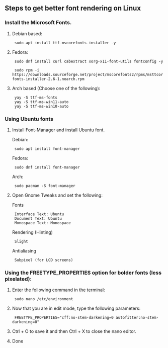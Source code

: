 <h2>Steps to get better font rendering on Linux</h2>

<h3>Install the Microsoft Fonts.</h3>

1. Debian based:
    
        sudo apt install ttf-mscorefonts-installer -y

2. Fedora:
    
        sudo dnf install curl cabextract xorg-x11-font-utils fontconfig -y

        sudo rpm -i https://downloads.sourceforge.net/project/mscorefonts2/rpms/msttcore-fonts-installer-2.6-1.noarch.rpm

3. Arch based (Choose one of the following):

        yay -S ttf-ms-fonts 
        yay -S ttf-ms-win11-auto
        yay -S ttf-ms-win10-auto


<h3>Using Ubuntu fonts</h3>

1. Install Font-Manager and install Ubuntu font.

    Debian:

        sudo apt install font-manager

    Fedora:

        sudo dnf install font-manager

    Arch:

        sudo pacman -S font-manager

2. Open Gnome Tweaks and set the following:

    Fonts
        
        Interface Text: Ubuntu
        Document Text: Ubuntu
        Monospace Text: Monospace
    
    Rendering (Hinting)
        
        Slight
    
    Antialiasing

        Subpixel (for LCD screens)



<h3>Using the FREETYPE_PROPERTIES option for bolder fonts (less pixelated):</h3>

1. Enter the following command in the terminal:

        sudo nano /etc/environment

2. Now that you are in edit mode, type the following parameters:

        FREETYPE_PROPERTIES="cff:no-stem-darkening=0 autofitter:no-stem-darkening=0"

3. Ctrl + O to save it and then Ctrl + X to close the nano editor.

4. Done